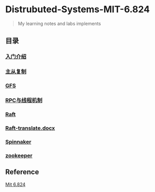 # Distrubuted-Systems-MIT-6.824
> My learning notes and labs implements


## 目录

### [入门介绍](./notes/分布式系统6.824-入门介绍.md)

### [主从复制](./notes/分布式系统6.824-主从复制.md)

### [GFS](./notes/分布式系统6.824-GFS.md)

### [RPC与线程机制](./notes/分布式系统6.824-RPC与线程机制.md)

### [Raft](./notes/分布式系统6.824-Raft.md)

### [Raft-translate.docx](./notes/raft-translate.docx)

### [Spinnaker](./notes/分布式系统6.824-Spinnaker.md)

### [zookeeper](./notes/分布式系统6.824-zookeeper.md)


## Reference

[Mit 6.824](https://pdos.csail.mit.edu/6.824/schedule.html)